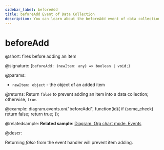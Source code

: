 ```yaml
---
sidebar_label: beforeAdd
title: beforeAdd Event of Data Collection
description: You can learn about the beforeAdd event of data collection in the documentation of the DHTMLX JavaScript Diagram library. Browse developer guides and API reference, try out code examples and live demos, and download a free 30-day evaluation version of DHTMLX Diagram.
---
```


# beforeAdd

@short: fires before adding an item

@signature: {`beforeAdd: (newItem: any) => boolean | void;`}

@params:
- `newItem: object` - the object of an added item

@returns:
Return `false` to prevent adding an item into a data collection; otherwise, `true`.

@example:
diagram.events.on("beforeAdd", function(id){
	if (some_check)
		return false;
	return true;
});

@relatedsample:
**Related sample**: [Diagram. Org chart mode. Events](https://snippet.dhtmlx.com/l38pct7c)

@descr:

Returning *false* from the event handler will prevent item adding.
